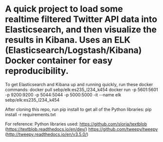 # A quick project to load some realtime filtered Twitter API data into Elasticsearch, and then visualize the results in Kibana. Uses an ELK (Elasticsearch/Logstash/Kibana) Docker container for easy reproducibility.

To get Elasticsearch and Kibana up and running quickly, run these docker commands:
docker pull sebp/elk:es235_l234_k454
docker run -p 5601:5601 -p 9200:9200 -p 5044:5044 -p 5000:5000 -it --name elk sebp/elk:es235_l234_k454

After cloning this repo, run pip install to get all of the Python libraries:
pip install -r requirements.txt

For reference:
Python libraries used:
https://github.com/sloria/textblob (https://textblob.readthedocs.io/en/dev/)
https://github.com/tweepy/tweepy (http://tweepy.readthedocs.io/en/v3.5.0/)


